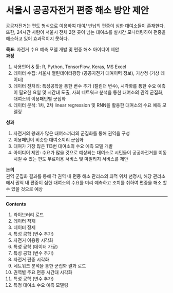 # **서울시 공공자전거 편중 해소 방안 제안**

공공자전거는 편도 형식으로 이용하여 대여/ 반납의 편중이 심한 대여소들이 존재한다. <br>
또한,	24시간 사람이 서울시 전체 2천 곳이 넘는 대여소를 실시간 모니터링하여 편중을 해소하고 있어 효과적이지 못하다. <br>

**목표**: 자전거 수요 예측 모델 개발 및 편중 해소 아이디어 제안 <br>
**과정**
1. 사용언어 & 툴: R, Python, TensorFlow, Keras, MS Excel
2. 데이터 수집: 서울시 열린데이터광장 (공공자전거 대여이력 정보), 기상청 (기상 데이터)
3. 데이터 전처리: 특성공학을 통한 변수 추가 (캘린더 변수), 시각화를 통한 수요 예측이 필요한 요일 및 시간대 도출, 사회 네트워크 분석을 통한 대여소의 권역 군집화, 대여소의 이용패턴별 군집화
4. 데이터 분석: 1차, 2차 linear regression 및 RNN을 활용한 대여소의 수요 예측 모델링 

**성과**
1.	자전거의 왕래가 많은 대여소끼리의 군집화를 통해 권역을 구성
2. 이용패턴이 비슷한 대여소끼리 군집화
3. 대여가 가장 많은 113번 대여소의 수요 예측 모델 개발
4. 아이디어 제안: 수요가 많을 것으로 예상되는 대여소로 시민들이 공공자전거를 이동시킬 수 있는 편도 무료이용 서비스 및 마일리지 서비스를 제안 <br>

**논의**<br>
권역 군집화 결과를 통해 각 권역 내 편중 해소 관리소의 최적 위치 선정시, 해당 관리소에서 권역 내 편중이 심한 대여소의 수요를 미리 예측하고 조치를 취하여 편중을 해소 할 수 있을 것으로 예상

---
**Contents**

1. 라이브러리 로드
2. 데이터 적재
3. 데이터 정제
4. 특성 공학 (변수 추가)
5. 자전거 이용량 시각화
6. 특성 공학 (데이터 가공)
7. 특성 공학 (변수 추가)
8. 자전거 편중 시각화
9. 네트워크 분석을 통한 군집화 결과 로드
10. 권역별 주요 편중 시간대 시각화
11. 특성 공학 (변수 추가)
12. 특정 대여소 수요 예측 모델링
